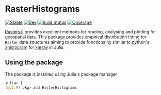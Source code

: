 # RasterHistograms

[![Stable](https://img.shields.io/badge/docs-stable-blue.svg)](https://jbisits.github.io/RasterHistograms.jl/stable/)
[![Dev](https://img.shields.io/badge/docs-dev-blue.svg)](https://jbisits.github.io/RasterHistograms.jl/dev/)
[![Build Status](https://github.com/jbisits/RasterHistograms.jl/actions/workflows/CI.yml/badge.svg?branch=main)](https://github.com/jbisits/RasterHistograms.jl/actions/workflows/CI.yml?query=branch%3Amain)
[![Coverage](https://codecov.io/gh/jbisits/RasterHistograms.jl/branch/main/graph/badge.svg)](https://codecov.io/gh/jbisits/RasterHistograms.jl)

[Rasters.jl](https://rafaqz.github.io/Rasters.jl/dev/) provides excellent methods for reading, analysing and plotting for geospatial data.
This package provides empirical distribution fitting for `Raster` data structures aiming to provide functionality similar to python's [xhistogram](https://xhistogram.readthedocs.io/en/latest/index.html) for [xarray](https://docs.xarray.dev/en/stable/) in Julia.

## Using the package

The package is installed using Julia's package manager

```julia
julia> ]
(@v1.9) pkg> add RasterHistograms
```
